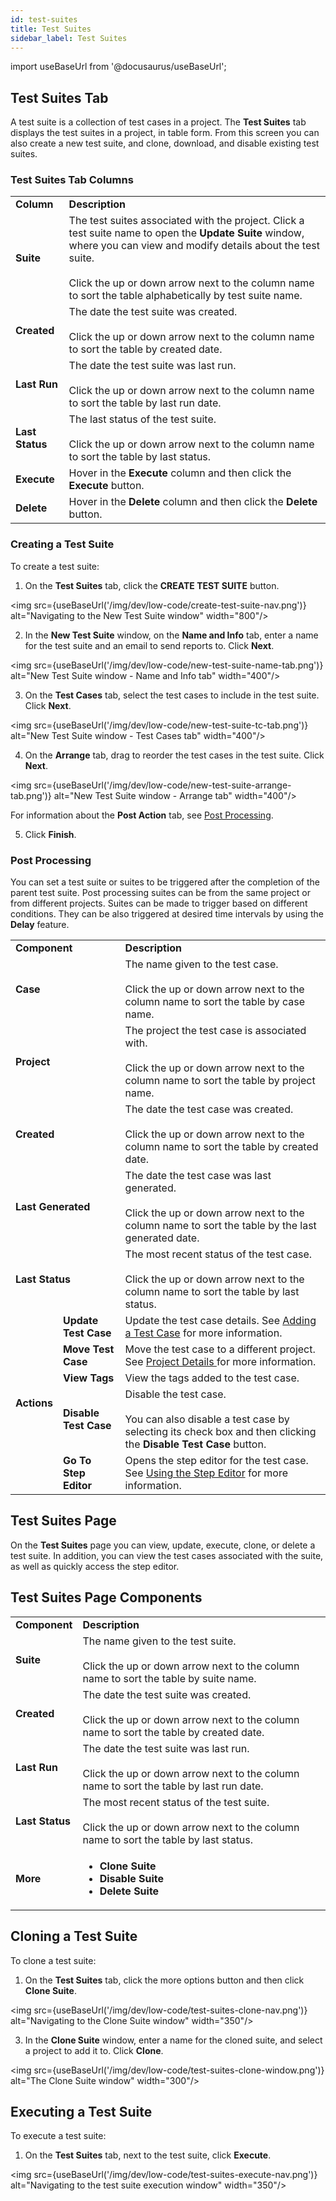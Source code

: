 ```yaml
---
id: test-suites
title: Test Suites 
sidebar_label: Test Suites 
---
```


import useBaseUrl from '@docusaurus/useBaseUrl';

## Test Suites Tab

A test suite is a collection of test cases in a project. The **Test Suites** tab displays the test suites in a project, in table form. From this screen you can also create a new test suite, and clone, download, and disable existing test suites.

### Test Suites Tab Columns

<table>
  <tr>
<td>
<b>Column</b>
    </td>
    <td colspan='2'>
<b>Description</b>
    </td>
  </tr>
  <tr>
<td>
<b>Suite</b>
    </td>
    <td colspan='2'>
    The test suites associated with the project. Click a test suite name to open the <b>Update Suite</b> window, where you can view and modify details about the test suite.<br/><br/>Click the up or down arrow next to the column name to sort the table alphabetically by test suite name.
    </td>
  </tr>
  <tr>
<td>
<b>Created</b>
    </td>
    <td colspan='2'>
    The date the test suite was created.<br/><br/>Click the up or down arrow next to the column name to sort the table by created date.
    </td>
  </tr>
  <tr>
<td>
<b>Last Run</b>
    </td>
    <td colspan='2'>
    The date the test suite was last run.<br/><br/>Click the up or down arrow next to the column name to sort the table by last run date.
    </td>
  </tr>
  <tr>
<td>
<b>Last Status</b>
    </td>
    <td colspan='2'>
    The last status of the test suite.<br/><br/>Click the up or down arrow next to the column name to sort the table by last status.
    </td>
  </tr>
  <tr>
<td>
<b>Execute</b>
    </td>
    <td colspan='2'>
      Hover in the <b>Execute</b> column and then click the <b>Execute</b> button.
    </td>
  </tr>
  <tr>
<td>
<b>Delete</b>
    </td>
    <td colspan='2'>
      Hover in the <b>Delete</b> column and then click the <b>Delete</b> button.
    </td>
  </tr>
  
</table>

### Creating a Test Suite

To create a test suite:

1. On the **Test Suites** tab, click the **CREATE TEST SUITE** button.

<img src={useBaseUrl('/img/dev/low-code/create-test-suite-nav.png')} alt="Navigating to the New Test Suite window" width="800"/>

2. In the **New Test Suite** window, on the **Name and Info** tab, enter a name for the test suite and an email to send reports to. Click **Next**.

<img src={useBaseUrl('/img/dev/low-code/new-test-suite-name-tab.png')} alt="New Test Suite window - Name and Info tab" width="400"/>

3. On the **Test Cases** tab, select the test cases to include in the test suite. Click **Next**.

<img src={useBaseUrl('/img/dev/low-code/new-test-suite-tc-tab.png')} alt="New Test Suite window - Test Cases tab" width="400"/>

4. On the **Arrange** tab, drag to reorder the test cases in the test suite. Click **Next**.

<img src={useBaseUrl('/img/dev/low-code/new-test-suite-arrange-tab.png')} alt="New Test Suite window - Arrange tab" width="400"/>

For information about the **Post Action** tab, see [Post Processing](#post-processing).

5. Click **Finish**.

### Post Processing

You can set a test suite or suites to be triggered after the completion of the parent test suite. Post processing suites can be from the same project or from different projects. Suites can be made to trigger based on different conditions. They can be also triggered at desired time intervals by using the **Delay** feature.



<table>
  <tr>
    <td colspan='2'>
<b>Component</b>
    </td>
<td>
<b>Description</b>
    </td>
  </tr>
  <tr>
    <td colspan='2'>
<b>Case</b>
    </td>
<td>
The name given to the test case.<br/><br/>Click the up or down arrow next to the column name to sort the table by case name.
    </td>
  </tr>
  <tr>
    <td colspan='2'>
<b>Project</b>
    </td>
<td>
The project the test case is associated with.<br/><br/>Click the up or down arrow next to the column name to sort the table by project name.
    </td>
  </tr>
  <tr>
    <td colspan='2'>
<b>Created</b>
    </td>
<td>
The date the test case was created.<br/><br/>Click the up or down arrow next to the column name to sort the table by created date.
    </td>
  </tr>
  <tr>
    <td colspan='2'>
<b>Last Generated</b>
    </td>
<td>
The date the test case was last generated.<br/><br/>Click the up or down arrow next to the column name to sort the table by the last generated date.
    </td>
  </tr>
  <tr>
    <td colspan='2'>
<b>Last Status</b>
    </td>
<td>
The most recent status of the test case.<br/><br/>Click the up or down arrow next to the column name to sort the table by last status.
    </td>
  </tr>
  <tr>
    <td rowspan='5'><b>Actions</b></td>
<td>
<b>Update Test Case</b>
    </td>
<td>
Update the test case details. See <a href="/dev/low-code/projects/test-cases/#adding-a-test-case">Adding a Test Case</a> for more information.
    </td>
  </tr>
  <tr>
<td>
<b>Move Test Case</b>
    </td>
<td>
Move the test case to a different project. See <a href="/dev/low-code/projects/project-details">Project Details </a> for more information.
    </td>
  </tr>
  <tr>
<td>
<b>View Tags</b>
    </td>
<td>
View the tags added to the test case.
    </td>
  </tr>
  <tr>
<td>
<b>Disable Test Case</b>
    </td>
<td>
Disable the test case.<br/><br/>You can also disable a test case by selecting its check box and then clicking the <b>Disable Test Case</b> button.
    </td>
  </tr>
  <tr>
<td>
<b>Go To Step Editor</b>
    </td>
<td>
Opens the step editor for the test case. See <a href="/dev/low-code/projects/test-cases#using-the-step-editor">Using the Step Editor</a> for more information.
    </td>
  </tr>
</table>


## Test Suites Page
On the **Test Suites** page you can view, update, execute, clone, or delete a test suite. In addition, you can view the test cases associated with the suite, as well as quickly access the step editor.

## Test Suites Page Components

<table>
  <tr>
    <td colspan='2'>
<b>Component</b>
    </td>
<td>
<b>Description</b>
    </td>
  </tr>
  <tr>
    <td colspan='2'>
<b>Suite</b>
    </td>
<td>
The name given to the test suite.<br/><br/>Click the up or down arrow next to the column name to sort the table by suite name.
    </td>
  </tr>
  <tr>
    <td colspan='2'>
<b>Created</b>
    </td>
<td>
The date the test suite was created.<br/><br/>Click the up or down arrow next to the column name to sort the table by created date.
    </td>
  </tr>
  <tr>
    <td colspan='2'>
<b>Last Run</b>
    </td>
<td>
The date the test suite was last run.<br/><br/>Click the up or down arrow next to the column name to sort the table by last run date.
    </td>
  </tr>
  <tr>
    <td colspan='2'>
<b>Last Status</b>
    </td>
<td>
The most recent status of the test suite.<br/><br/>Click the up or down arrow next to the column name to sort the table by last status.
    </td>
  </tr>

  <tr>
    <td colspan='2'>
<b>More</b>
    </td>
<td>
<ul>
    <li><b>Clone Suite</b></li>
    <li><b>Disable Suite</b></li>
    <li><b>Delete Suite</b></li>
    </ul>
    </td>
  </tr>
</table>

## Cloning a Test Suite

To clone a test suite:

1. On the **Test Suites** tab, click the more options button and then click **Clone Suite**.

<img src={useBaseUrl('/img/dev/low-code/test-suites-clone-nav.png')} alt="Navigating to the Clone Suite window" width="350"/>

3. In the **Clone Suite** window, enter a name for the cloned suite, and select a project to add it to. Click **Clone**.

<img src={useBaseUrl('/img/dev/low-code/test-suites-clone-window.png')} alt="The Clone Suite window" width="300"/>

## Executing a Test Suite

To execute a test suite:

1.  On the **Test Suites** tab, next to the test suite, click **Execute**.

<img src={useBaseUrl('/img/dev/low-code/test-suites-execute-nav.png')} alt="Navigating to the test suite execution window" width="350"/>
